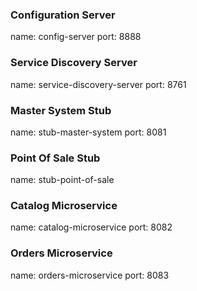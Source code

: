 ### Configuration Server
name: config-server
port: 8888

### Service Discovery Server
name: service-discovery-server
port: 8761

### Master System Stub
name: stub-master-system
port: 8081

### Point Of Sale Stub
name: stub-point-of-sale

### Catalog Microservice
name: catalog-microservice
port: 8082

### Orders Microservice
name: orders-microservice
port: 8083
